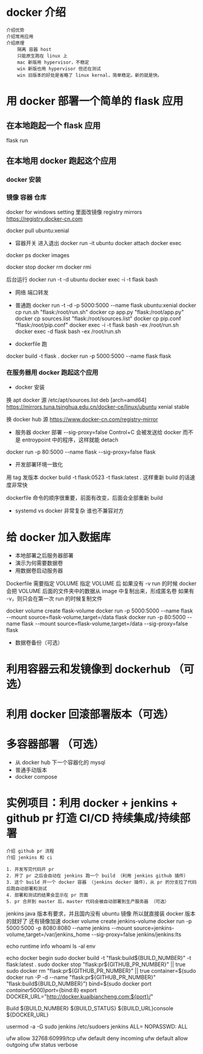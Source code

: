 # docker 介绍
	介绍优势
	介绍常用应用
    介绍原理
        隔离 容器 host
        只能原生跑在 linux 上
        mac 新版用 hypervisor，不稳定
        win 新版也用 hypervisor 但还在测试
        win 旧版本的好处是省略了 linux kernal，简单稳定。新的就是快。
        

# 用 docker 部署一个简单的 flask 应用
## 在本地跑起一个 flask 应用
flask run
## 在本地用 docker 跑起这个应用
### docker 安装
### 镜像 容器 仓库
docker for windows setting 里面改镜像
registry mirrors
https://registry.docker-cn.com

docker pull ubuntu:xenial

- 容器开关 进入退出 
docker run -it ubuntu
docker attach
docker exec

docker ps
docker images

docker stop
docker rm
docker rmi

后台运行
docker run -t -d ubuntu
docker exec -i -t flask bash

- 网络 端口转发
- 普通跑 
docker run -t -d -p 5000:5000 --name flask ubuntu:xenial
docker cp run.sh "flask:/root/run.sh"
docker cp app.py "flask:/root/app.py"
docker cp sources.list "flask:/root/sources.list"
docker cp pip.conf "flask:/root/pip.conf"
docker exec -i -t flask bash -ex /root/run.sh
docker exec -d flask bash -ex /root/run.sh

- dockerfile 跑

docker build -t flask .
docker run -p 5000:5000 --name flask flask


### 在服务器用 docker 跑起这个应用
- docker 安装

换 apt docker 源
/etc/apt/sources.list
deb [arch=amd64] https://mirrors.tuna.tsinghua.edu.cn/docker-ce/linux/ubuntu xenial stable

换 docker hub 源
https://www.docker-cn.com/registry-mirror


- 服务器 docker 部署
--sig-proxy=false
Control+C 会被发送给 docker 而不是 entroypoint 中的程序，这样就能 detach

docker run -p 80:5000 --name flask --sig-proxy=false flask

- 开发部署环境一致化

用 tag 发版本
docker build -t flask:0523 -t flask:latest .
这样重新 build 的话速度非常快 

dockerfile 命令的顺序很重要，前面有改变，后面会全部重新 build

- systemd vs docker
非常复杂 谁也不兼容对方

# 给 docker 加入数据库
    
- 本地部署之后服务器部署
- 演示为何需要数据卷
- 用数据卷启动服务器

Dockerfile 需要指定 VOLUME
指定 VOLUME 后
如果没有 -v run 的时候 docker 会把 VOLUME 后面的文件夹中的数据从 image 中复制出来，形成匿名卷
如果有 -v，则只会在第一次 run 的时候复制文件

docker volume create flask-volume
docker run -p 5000:5000 --name flask --mount source=flask-volume,target=/data flask
docker run -p 80:5000 --name flask --mount source=flask-volume,target=/data  --sig-proxy=false flask
- 数据卷备份（可选）

# 利用容器云和发镜像到 dockerhub （可选）
# 利用 docker 回滚部署版本（可选）
# 多容器部署 （可选）
- 从 docker hub 下一个容器化的 mysql
- 普通手动版本
- docker compose

# 实例项目：利用 docker + jenkins + github pr 打造 CI/CD 持续集成/持续部署
    介绍 github pr 流程
    介绍 jenkins 和 ci
    
    1. 开发写完代码开 pr
    2. 开了 pr 之后会自动在 jenkins 跑一个 build （利用 jenkins github 插件）
    3. 这个 build 开一个 docker 容器 （jenkins docker 插件），从 pr 的分支拉了代码后跑自动部署和测试
    4. 部署和测试的结果会显示在 pr 页面
    5. pr 合并到 master 后，master 代码会被自动部署到生产服务器 （可选）


jenkins java 版本有要求，并且国内没有 ubuntu 镜像 所以就直接装 docker 版本的就好了 还有镜像加速
docker volume create jenkins-volume
docker run -p 5000:5000 -p 8080:8080 --name jenkins --mount source=jenkins-volume,target=/var/jenkins_home --sig-proxy=false jenkins/jenkins:lts

echo runtime info
whoami
ls -al
env

echo docker begin
sudo docker build -t "flask:build${BUILD_NUMBER}" -t flask:latest .
sudo docker stop "flask:pr${GITHUB_PR_NUMBER}" || true sudo docker rm "flask:pr${GITHUB_PR_NUMBER}" || true
container=$(sudo docker run -P -d --name "flask:pr${GITHUB_PR_NUMBER}" "flask:build${BUILD_NUMBER}")
bind=$(sudo docker port ${container} 5000)
port=${bind:8}
export DOCKER_URL="http://docker.kuaibiancheng.com:${port}/"

Build ${BUILD_NUMBER} ${BUILD_STATUS} ${BUILD_URL}console  ${DOCKER_URL}


usermod -a -G sudo jenkins
/etc/sudoers
jenkins ALL= NOPASSWD: ALL

ufw allow 32768:60999/tcp
ufw default deny incoming
ufw default allow outgoing
ufw status verbose




